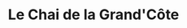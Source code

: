 ---
title: "Le Chai de la Grand'Côte"
url: /saint-pierre-doleron/le-chai-de-la-grandcote/
shop: alcool
---